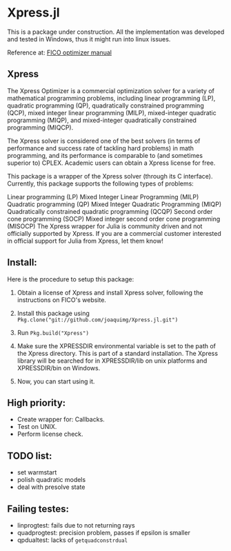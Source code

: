 # Xpress.jl

This is a package under construction. All the implementation was developed and tested in Windows, thus it might run into linux issues.

Reference at:
[FICO optimizer manual](http://www.fico.com/en/node/8140?file=5097)

## Xpress

The Xpress Optimizer is a commercial optimization solver for a variety of mathematical programming problems, including linear programming (LP), quadratic programming (QP), quadratically constrained programming (QCP), mixed integer linear programming (MILP), mixed-integer quadratic programming (MIQP), and mixed-integer quadratically constrained programming (MIQCP).

The Xpress solver is considered one of the best solvers (in terms of performance and success rate of tackling hard problems) in math programming, and its performance is comparable to (and sometimes superior to) CPLEX. Academic users can obtain a Xpress license for free.

This package is a wrapper of the Xpress solver (through its C interface). Currently, this package supports the following types of problems:

Linear programming (LP)
Mixed Integer Linear Programming (MILP)
Quadratic programming (QP)
Mixed Integer Quadratic Programming (MIQP)
Quadratically constrained quadratic programming (QCQP)
Second order cone programming (SOCP)
Mixed integer second order cone programming (MISOCP)
The Xpress wrapper for Julia is community driven and not officially supported by Xpress. If you are a commercial customer interested in official support for Julia from Xpress, let them know!

## Install:

Here is the procedure to setup this package:

1. Obtain a license of Xpress and install Xpress solver, following the instructions on FICO's website.

2. Install this package using `Pkg.clone("git://github.com/joaquimg/Xpress.jl.git")`

4. Run `Pkg.build("Xpress")` 

5. Make sure the XPRESSDIR environmental variable is set to the path of the Xpress directory. This is part of a standard installation. The Xpress library will be searched for in XPRESSDIR/lib on unix platforms and XPRESSDIR/bin on Windows. 

6. Now, you can start using it.

## High priority:

* Create wrapper for: Callbacks.
* Test on UNIX.
* Perform license check.

## TODO list:

* set warmstart
* polish quadratic models
* deal with presolve state

## Failing testes:

* linprogtest: fails due to not returning rays
* quadprogtest: precision problem, passes if epsilon is smaller
* qpdualtest: lacks of `getquadconstrdual`

